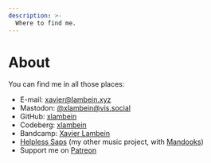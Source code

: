 ```yaml
---
description: >-
  Where to find me.
---
```


# About

You can find me in all those places:

<nav>
  <ul class="fa-ul">
    <li><i class="fa-list fa fa-fw fa-envelope" aria-hidden="true"></i> E-mail: <a href="mailto:xavier@lambein.xyz">xavier@lambein.xyz</a></li>
    <li><i class="fa-list fa fa-fw fa-mastodon" aria-hidden="true"></i> Mastodon: <a href="https://vis.social/@xlambein">@xlambein@vis.social</a></li>
    <li><i class="fa-list fa fa-fw fa-github" aria-hidden="true"></i> GitHub: <a href="https://github.com/xlambein">xlambein</a></li>
    <li><i class="fa-list fa fa-fw fa-gitea" aria-hidden="true"></i> Codeberg: <a href="https://codeberg.org/xlambein">xlambein</a></li>
    <li><i class="fa-list fa fa-fw fa-bandcamp" aria-hidden="true"></i> Bandcamp: <a href="https://xavierlambein.bandcamp.com">Xavier Lambein</a></li>
    <li><i class="fa-list fa fa-fw fa-youtube" aria-hidden="true"></i> <a href="https://www.youtube.com/channel/UCQGdPXe1KbXGKJ8BFO0Ri2Q">Helpless Saps</a> (my other music project, with <a href="https://mandooks.com">Mandooks</a>)</li>
    <li><i class="fa-list fa fa-fw fa-patreon" aria-hidden="true"></i> Support me on <a href="https://www.patreon.com/xlambein">Patreon</a></li>
  </ul>
</nav>

